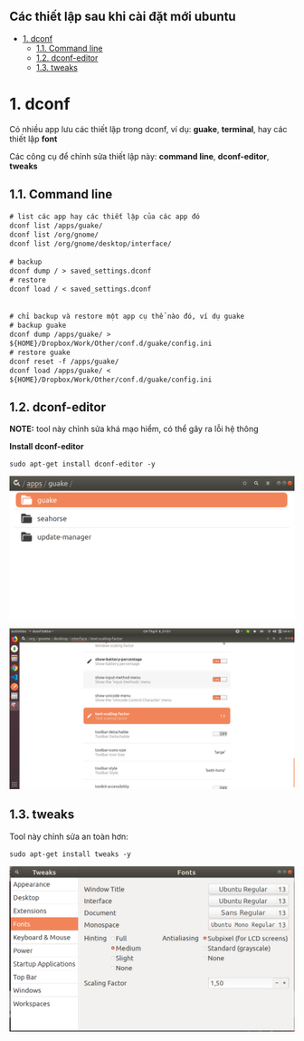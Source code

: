 Các thiết lập sau khi cài đặt mới ubuntu
---

- [1. dconf](#1-dconf)
  - [1.1. Command line](#11-command-line)
  - [1.2. dconf-editor](#12-dconf-editor)
  - [1.3. tweaks](#13-tweaks)

# 1. dconf

Có nhiều app lưu các thiết lập trong dconf, ví dụ: **guake**, **terminal**, hay các thiết lập **font**

Các công cụ để chỉnh sửa thiết lập này: **command line**, **dconf-editor**, **tweaks**


## 1.1. Command line

```shell
# list các app hay các thiết lập của các app đó
dconf list /apps/guake/
dconf list /org/gnome/
dconf list /org/gnome/desktop/interface/

# backup 
dconf dump / > saved_settings.dconf
# restore
dconf load / < saved_settings.dconf


# chỉ backup và restore một app cụ thể nào đó, ví dụ guake
# backup guake
dconf dump /apps/guake/ > ${HOME}/Dropbox/Work/Other/conf.d/guake/config.ini
# restore guake
dconf reset -f /apps/guake/
dconf load /apps/guake/ < ${HOME}/Dropbox/Work/Other/conf.d/guake/config.ini
```

## 1.2. dconf-editor

**NOTE:** tool này chỉnh sửa khá mạo hiểm, có thể gây ra lỗi hệ thông

**Install dconf-editor**

```shell
sudo apt-get install dconf-editor -y
```

![new-ubuntu1](../../images/devops/ubuntu/new-ubuntu-1.png)

![new-ubuntu2](../../images/devops/ubuntu/new-ubuntu-2.png)


## 1.3. tweaks

Tool này chỉnh sửa an toàn hơn:

```shell
sudo apt-get install tweaks -y
```

![new-ubuntu3](../../images/devops/ubuntu/new-ubuntu-3.png)



